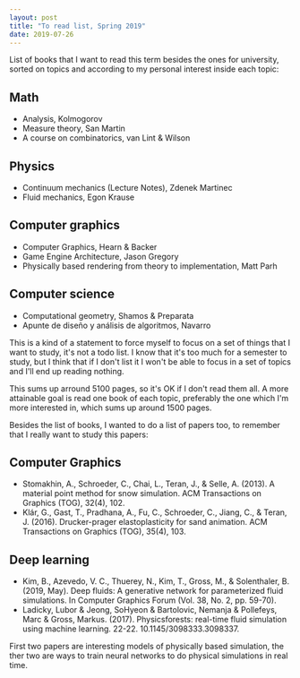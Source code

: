 ```yaml
---
layout: post
title: "To read list, Spring 2019"
date: 2019-07-26
---
```


List of books that I want to read this term besides the ones for university, sorted on topics and according to my personal interest inside each topic:

## Math

- Analysis, Kolmogorov
- Measure theory, San Martin
- A course on combinatorics, van Lint & Wilson

## Physics

- Continuum mechanics (Lecture Notes), Zdenek Martinec
- Fluid mechanics, Egon Krause

## Computer graphics

- Computer Graphics, Hearn & Backer
- Game Engine Architecture, Jason Gregory
- Physically based rendering from theory to implementation, Matt Parh

## Computer science

- Computational geometry, Shamos & Preparata
- Apunte de diseño y análisis de algoritmos, Navarro

This is a kind of a statement to force myself to focus on a set of things that I want to study, it's not a todo list.
I know that it's too much for a semester to study, but I think that if I don't list it I won't be able to focus in a set of topics and I'll end up reading nothing.

This sums up arround 5100 pages, so it's OK if I don't read them all. A more attainable goal is read one book of each topic, preferably the one which I'm more interested in, which sums up around 1500 pages.


Besides the list of books, I wanted to do a list of papers too, to remember that I really want to study this papers:

## Computer Graphics

- Stomakhin, A., Schroeder, C., Chai, L., Teran, J., & Selle, A. (2013). A material point method for snow simulation. ACM Transactions on Graphics (TOG), 32(4), 102.
- Klár, G., Gast, T., Pradhana, A., Fu, C., Schroeder, C., Jiang, C., & Teran, J. (2016). Drucker-prager elastoplasticity for sand animation. ACM Transactions on Graphics (TOG), 35(4), 103.

## Deep learning

- Kim, B., Azevedo, V. C., Thuerey, N., Kim, T., Gross, M., & Solenthaler, B. (2019, May). Deep fluids: A generative network for parameterized fluid simulations. In Computer Graphics Forum (Vol. 38, No. 2, pp. 59-70).
- Ladicky, Lubor & Jeong, SoHyeon & Bartolovic, Nemanja & Pollefeys, Marc & Gross, Markus. (2017). Physicsforests: real-time fluid simulation using machine learning. 22-22. 10.1145/3098333.3098337.


First two papers are interesting models of physically based simulation, the ther two are ways to train neural networks to do physical simulations in real time.
